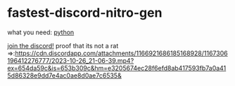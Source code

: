 # fastest-discord-nitro-gen
what you need:
[python](https://python.org)

[join the discord!](https://discord.gg/qyW93qtyWh)
proof that its not a rat =>:https://cdn.discordapp.com/attachments/1166921686185168928/1167306196412276777/2023-10-26_21-06-39.mp4?ex=654da59c&is=653b309c&hm=e3205674ec28f6efd8ab417593fb7a0a415d86328e9dd7e4ac0ae8d0ae7c6535&
